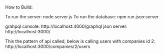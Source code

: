 How to Build:

To run the server: node server.js
To run the database: npm run json:server



grahpql console: http://localhost:4000/graphql
json server: http://localhost:3000/

This the pattern of api called, below is calling users with companies id 2: 
http://localhost:3000/companies/2/users

